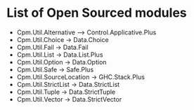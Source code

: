 # List of Open Sourced modules

- Cpm.Util.Alternative --> Control.Applicative.Plus
- Cpm.Util.Choice -> Data.Choice
- Cpm.Util.Fail -> Data.Fail
- Cpm.Util.List -> Data.List.Plus
- Cpm.Util.Option -> Data.Option
- Cpm.Util.Safe -> Safe.Plus
- Cpm.Util.SourceLocation -> GHC.Stack.Plus
- Cpm.Util.StrictList -> Data.StrictList
- Cpm.Util.Tuple -> Data.StrictTuple
- Cpm.Util.Vector -> Data.StrictVector
